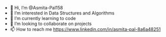 - 👋 Hi, I’m @Asmita-Pal158
- 👀 I’m interested in Data Structures and Algorithms 
- 🌱 I’m currently learning to code
- 💞️ I’m looking to collaborate on projects 
- 📫 How to reach me https://www.linkedin.com/in/asmita-pal-8a6a48251

<!---
Asmita-Pal158/Asmita-Pal158 is a ✨ special ✨ repository because its `README.md` (this file) appears on your GitHub profile.
You can click the Preview link to take a look at your changes.
--->
